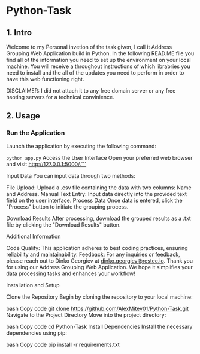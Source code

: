 # Python-Task

## 1. Intro

Welcome to my Personal invetion of the task given, I call it Address Grouping Web Application build in Python. 
In the following READ.ME file you find all of the information you need to set up the environment on your local machine. 
You will receive a throughout instructions of which librabries you need to install and the all of the updates you need to perform in order to have this web functioning right. 


DISCLAIMER:
I did not attach it to any free domain server or any free hsoting servers for a technical convinience.

## 2. Usage

### Run the Application
Launch the application by executing the following command:


` python app.py `
Access the User Interface
Open your preferred web browser and visit http://127.0.0.1:5000/.```

Input Data
You can input data through two methods:

File Upload: Upload a .csv file containing the data with two columns: Name and Address.
Manual Text Entry: Input data directly into the provided text field on the user interface.
Process Data
Once data is entered, click the "Process" button to initiate the grouping process.

Download Results
After processing, download the grouped results as a .txt file by clicking the "Download Results" button.

Additional Information

Code Quality: This application adheres to best coding practices, ensuring reliability and maintainability.
Feedback: For any inquiries or feedback, please reach out to Dinko Georgiev at dinko.georgiev@restec.io.
Thank you for using our Address Grouping Web Application. We hope it simplifies your data processing tasks and enhances your workflow!

Installation and Setup

Clone the Repository
Begin by cloning the repository to your local machine:

bash
Copy code
git clone https://github.com/AlexMitev01/Python-Task.git
Navigate to the Project Directory
Move into the project directory:

bash
Copy code
cd Python-Task
Install Dependencies
Install the necessary dependencies using pip:

bash
Copy code
pip install -r requirements.txt
